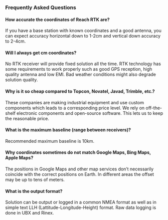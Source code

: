 ### Frequently Asked Questions

#### How accurate the coordinates of Reach RTK are?

If you have a base station with known coordinates and a good antenna, you can
expect accuracy horizontal down to 1-2cm and vertical down accuracy to 2-4cm.

#### Will I always get cm coordinates?

No RTK receiver will provide fixed solution all the time. RTK technology has
some requirements to work properly such as good GPS reception, high quality
antenna and low EMI. Bad weather conditions might also degrade solution quality.

#### Why is it so cheap compared to Topcon, Novatel, Javad, Trimble, etc.?

These companies are making industrial equipment and use custom components which
leads to a corresponding price level. We rely on off-the-shelf electronic
components and open-source software. This lets us to keep the reasonable price.

#### What is the maximum baseline (range between receivers)?

Recommended maximum baseline is 10km.

#### Why coordinates sometimes do not match Google Maps, Bing Maps, Apple Maps?

The positions in Google Maps and other map services don’t necessarily coincide
with the correct positions on Earth. In different areas the offset may be up to
tens of meters.

#### What is the output format?

Solution can be output or logged in a common NMEA format as well as in simple
text LLH (Lattitude-Longitude-Height) format.
Raw data logging is done in UBX and Rinex.
